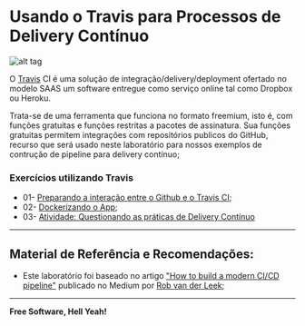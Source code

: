# Usando o Travis para Processos de Delivery Contínuo

![alt tag](https://github.com/fiapsecdevops/classroom/raw/master/labs/images/1.1.0-travis.png)


O [Travis](https://travis-ci.org) CI é uma solução de integração/delivery/deployment ofertado no modelo SAAS um software entregue como serviço online tal como Dropbox ou Heroku.

Trata-se de uma ferramenta que funciona no formato freemium, isto é, com funções gratuitas e funções restritas a pacotes de assinatura. Sua funções gratuitas permitem integrações com repositórios publicos do GitHub, recurso que será usado neste laboratório para nossos exemplos de contrução de pipeline para delivery contínuo;

### Exercícios utilizando Travis

- 01- [Preparando a interação entre o Github e o Travis CI](https://github.com/fiapsecdevops/classroom/blob/master/labs/travis/01-lab-integration.md);
- 02- [Dockerizando o App](https://github.com/fiapsecdevops/classroom/blob/master/labs/travis/02-lab-dockersetup.md);
- 03- [Atividade: Questionando as práticas de Delivery Contínuo](https://pt.surveymonkey.com/r/8ZQH778)

---

## Material de Referência e Recomendações:

- Este laboratório foi baseado no artigo ["How to build a modern CI/CD pipeline"](https://medium.com/bettercode/how-to-build-a-modern-ci-cd-pipeline-5faa01891a5b) publicado no Medium por [Rob van der Leek](https://medium.com/@robvanderleek?source=post_header_lockup);

---

**Free Software, Hell Yeah!**
